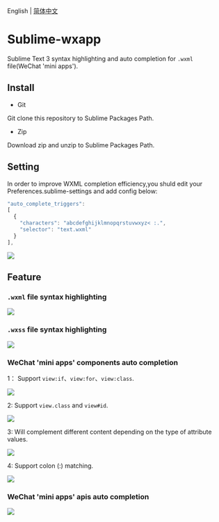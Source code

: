 English | [简体中文](./docs/README.zh-ch.md)


# Sublime-wxapp

Sublime Text 3 syntax highlighting and auto completion for `.wxml` file(WeChat 'mini apps').

## Install

- Git

Git clone this repository to Sublime Packages Path.

- Zip

Download zip and unzip to Sublime Packages Path.

## Setting

In order to improve WXML completion efficiency,you shuld edit your Preferences.sublime-settings and add config below:

```js
"auto_complete_triggers":
[
  {
    "characters": "abcdefghijklmnopqrstuvwxyz< :.",
    "selector": "text.wxml"
  }
],
```

![](assets/images/sublime-setting.png)

## Feature

### `.wxml` file syntax highlighting

![](assets/images/wxml-syntax-highlight.png)

### `.wxss` file syntax highlighting

![](assets/images/wxss-syntax-highlight.png)

### WeChat 'mini apps' components auto completion

1： Support `view:if`、`view:for`、`view:class`.

![](assets/images/wxml-complete-1.gif)

2: Support `view.class` and `view#id`.

![](assets/images/wxml-complete-2.gif)

3: Will complement different content depending on the type of attribute values.

![](assets/images/wxml-complete-3.gif)

4: Support colon (:) matching.

![](assets/images/wxml-complete-4.gif)

### WeChat 'mini apps' apis auto completion

![](assets/images/wxapp-api.gif)
